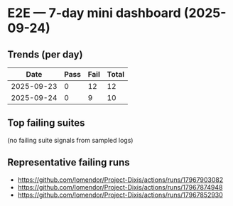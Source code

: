 # E2E — 7-day mini dashboard (2025-09-24)

## Trends (per day)
| Date | Pass | Fail | Total |
| --- | --- | --- | --- |
| 2025-09-23 | 0 | 12 | 12 |
| 2025-09-24 | 0 | 9 | 10 |

## Top failing suites
(no failing suite signals from sampled logs)

## Representative failing runs
- https://github.com/lomendor/Project-Dixis/actions/runs/17967903082
- https://github.com/lomendor/Project-Dixis/actions/runs/17967874948
- https://github.com/lomendor/Project-Dixis/actions/runs/17967852930
